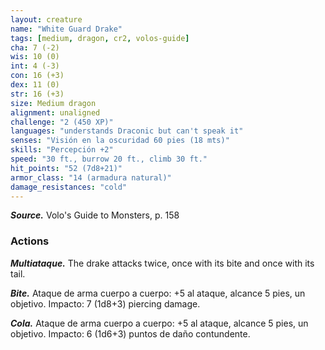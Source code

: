 ```yaml
---
layout: creature
name: "White Guard Drake"
tags: [medium, dragon, cr2, volos-guide]
cha: 7 (-2)
wis: 10 (0)
int: 4 (-3)
con: 16 (+3)
dex: 11 (0)
str: 16 (+3)
size: Medium dragon
alignment: unaligned
challenge: "2 (450 XP)"
languages: "understands Draconic but can't speak it"
senses: "Visión en la oscuridad 60 pies (18 mts)"
skills: "Percepción +2"
speed: "30 ft., burrow 20 ft., climb 30 ft."
hit_points: "52 (7d8+21)"
armor_class: "14 (armadura natural)"
damage_resistances: "cold"
---
```


***Source.*** Volo's Guide to Monsters, p. 158

### Actions

***Multiataque.*** The drake attacks twice, once with its bite and once with its tail.

***Bite.*** Ataque de arma cuerpo a cuerpo: +5 al ataque, alcance 5 pies, un objetivo. Impacto: 7 (1d8+3) piercing damage.

***Cola.*** Ataque de arma cuerpo a cuerpo: +5 al ataque, alcance 5 pies, un objetivo. Impacto: 6 (1d6+3) puntos de daño contundente.